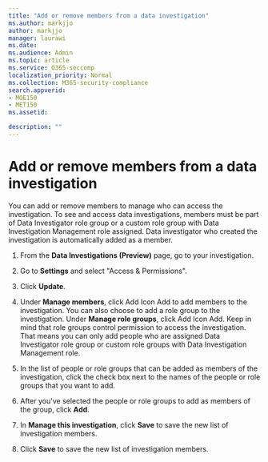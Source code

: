 ```yaml
---
title: "Add or remove members from a data investigation"
ms.author: markjjo
author: markjjo
manager: laurawi
ms.date: 
ms.audience: Admin
ms.topic: article
ms.service: O365-seccomp
localization_priority: Normal
ms.collection: M365-security-compliance 
search.appverid: 
- MOE150
- MET150
ms.assetid: 

description: ""
---
```


# Add or remove members from a data investigation

You can add or remove members to manage who can access the investigation. To see and access data investigations, members must be part of Data Investigator role group or a custom role group with Data Investigation Management role assigned. Data investigator who created the investigation is automatically added as a member.

1. From the **Data Investigations (Preview)** page, go to your investigation.

2. Go to **Settings** and select "Access & Permissions".
 
3. Click **Update**.
 
4. Under **Manage members**, click Add Icon Add to add members to the investigation. You can also choose to add a role group to the investigation. Under **Manage role groups**, click Add Icon Add. 
     Keep in mind that role groups control permission to access the investigation. That means you can only add people who are assigned Data Investigator role group or custom role groups with Data Investigation Management role.
 
5. In the list of people or role groups that can be added as members of the investigation, click the check box next to the names of the people or role groups that you want to add.

6. After you've selected the people or role groups to add as members of the group, click **Add**.

7. In **Manage this investigation**, click **Save** to save the new list of investigation members.

8. Click **Save** to save the new list of investigation members.
